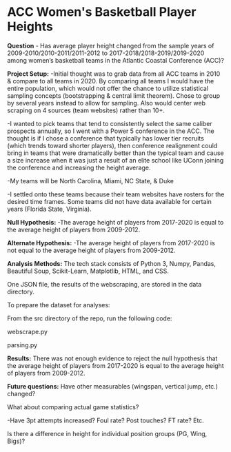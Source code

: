 # ACC Women's Basketball Player Heights

__Question__ - Has average player height changed from the sample years of 2009-2010/2010-2011/2011-2012 to 2017-2018/2018-2019/2019-2020 among women’s basketball teams in the Atlantic Coastal Conference (ACC)?

__Project Setup:__
-Initial thought was to grab data from all ACC teams in 2010 & compare to all teams in 2020.  By comparing all teams I would have the entire population, which would not offer the chance to utilize statistical sampling concepts (bootstrapping & central limit theorem).  Chose to group by several years instead to allow for sampling.  Also would center web scraping on 4 sources (team websites) rather than 10+.

-I wanted to pick teams that tend to consistently select the same caliber prospects annually, so I went with a Power 5 conference in the ACC.  The thought is if I chose a conference that typically has lower tier recruits (which trends toward shorter players), then conference realignment could bring in teams that were dramatically better than the typical team and cause a size increase when it was just a result of an elite school like UConn joining the conference and increasing the height average.  

-My teams will be North Carolina, Miami, NC State, & Duke

-I settled onto these teams because their team websites have rosters for the desired time frames.  Some teams did not have data available for certain years (Florida State, Virginia).

__Null Hypothesis:__
-The average height of players from 2017-2020 is equal to the average height of players from 2009-2012.

__Alternate Hypothesis:__ 
-The average height of players from 2017-2020 is not equal to the average height of players from 2009-2012.

__Analysis Methods:__
The tech stack consists of Python 3, Numpy, Pandas, Beautiful Soup, Scikit-Learn, Matplotlib, HTML, and CSS.

One JSON file, the results of the webscraping, are stored in the data directory.

To prepare the dataset for analyses:

From the src directory of the repo, run the following code:

webscrape.py

parsing.py

__Results:__
There was not enough evidence to reject the null hypothesis that the average height of players from 2017-2020 is equal to the average height of players from 2009-2012.

__Future questions:__
Have other measurables (wingspan, vertical jump, etc.) changed?

What about comparing actual game statistics?

-Have 3pt attempts increased?  Foul rate?  Post touches?  FT rate? Etc.

Is there a difference in height for individual position groups (PG, Wing, Bigs)?




